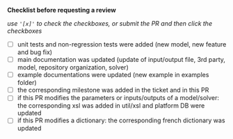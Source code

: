 **Checklist before requesting a review**

*use `'[x]'` to check the checkboxes, or submit the PR and then click the checkboxes*

- [ ] unit tests and non-regression tests were added (new model, new feature and bug fix)
- [ ] main documentation was updated (update of input/output file, 3rd party, model, repository organization, solver)
- [ ] example documentations were updated (new example in examples folder)
- [ ] the corresponding milestone was added in the ticket and in this PR
- [ ] if this PR modifies the parameters or inputs/outputs of a model/solver: the corresponding xsl was added in util/xsl and platform DB were updated
- [ ] if this PR modifies a dictionary: the corresponding french dictionary was updated
